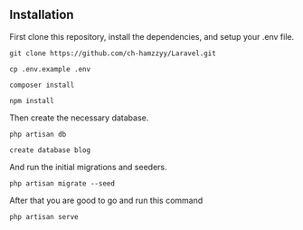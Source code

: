 
## Installation

First clone this repository, install the dependencies, and setup your .env file.

```
git clone https://github.com/ch-hamzzyy/Laravel.git
```
```
cp .env.example .env
```
```
composer install
```
```
npm install
```
Then create the necessary database.

```
php artisan db
```
```
create database blog
```

And run the initial migrations and seeders.

```
php artisan migrate --seed
```
After that you are good to go and run this command
```
php artisan serve
```